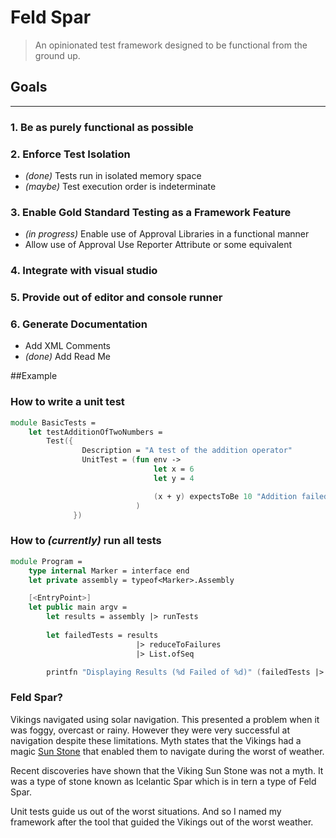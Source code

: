 **Feld Spar**
=========
> An opinionated test framework designed to be functional from the ground up.

Goals
-----------

-----------------

### 1. Be as purely functional as possible
### 2. Enforce Test Isolation

* _(done)_ Tests run in isolated memory space
* _(maybe)_ Test execution order is indeterminate

### 3. Enable Gold Standard Testing as a Framework Feature
* _(in progress)_ Enable use of Approval Libraries in a functional manner
* Allow use of Approval Use Reporter Attribute or some equivalent

### 4. Integrate with visual studio

### 5. Provide out of editor and console runner

### 6. Generate Documentation
* Add XML Comments
* _(done)_ Add Read Me

##Example
### How to write a unit test

```fsharp
module BasicTests =
    let testAdditionOfTwoNumbers = 
        Test({
                Description = "A test of the addition operator"
                UnitTest = (fun env ->
                                let x = 6
                                let y = 4

                                (x + y) expectsToBe 10 "Addition failed 6 + 4 <> %d but did equal %d"
                            )
              })
```

### How to _(currently)_ run all tests

```fsharp
module Program =
    type internal Marker = interface end
    let private assembly = typeof<Marker>.Assembly

    [<EntryPoint>]
    let public main argv = 
        let results = assembly |> runTests
        
        let failedTests = results
                            |> reduceToFailures 
                            |> List.ofSeq

        printfn "Displaying Results (%d Failed of %d)" (failedTests |> List.length) (results |> List.length)
```

### Feld Spar?
  Vikings navigated using solar navigation. This presented a problem when it was foggy, overcast or rainy. However they were very successful at navigation despite these limitations. Myth states that the Vikings had a magic [Sun Stone](http://news.discovery.com/earth/rocks-fossils/viking-sunstone-shipwreck-130311.htm) that enabled them to navigate during the worst of weather.
  
  Recent discoveries have shown that the Viking Sun Stone was not a myth. It was a type of stone known as Icelantic Spar which is in tern a type of Feld Spar.
  
  Unit tests guide us out of the worst situations. And so I named my framework after the tool that guided the Vikings out of the worst weather.